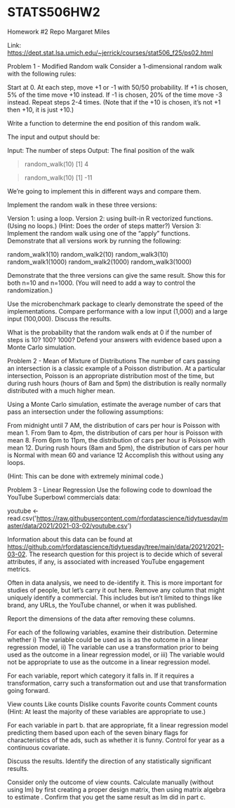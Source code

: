 # STATS506HW2
Homework #2 Repo
Margaret Miles

Link: https://dept.stat.lsa.umich.edu/~jerrick/courses/stat506_f25/ps02.html

Problem 1 - Modified Random walk
Consider a 1-dimensional random walk with the following rules:

Start at 0.
At each step, move +1 or -1 with 50/50 probability.
If +1 is chosen, 5% of the time move +10 instead.
If -1 is chosen, 20% of the time move -3 instead.
Repeat steps 2-4 
 times.
(Note that if the +10 is chosen, it’s not +1 then +10, it is just +10.)

Write a function to determine the end position of this random walk.

The input and output should be:

Input: The number of steps
Output: The final position of the walk
> random_walk(10)
 [1]  4

> random_walk(10)
 [1]  -11

We’re going to implement this in different ways and compare them.

Implement the random walk in these three versions:

Version 1: using a loop.
Version 2: using built-in R vectorized functions. (Using no loops.) (Hint: Does the order of steps matter?)
Version 3: Implement the random walk using one of the “apply” functions.
Demonstrate that all versions work by running the following:

random_walk1(10)
random_walk2(10)
random_walk3(10)
random_walk1(1000)
random_walk2(1000)
random_walk3(1000)

Demonstrate that the three versions can give the same result. Show this for both n=10 and n=1000. (You will need to add a way to control the randomization.)

Use the microbenchmark package to clearly demonstrate the speed of the implementations. Compare performance with a low input (1,000) and a large input (100,000). Discuss the results.

What is the probability that the random walk ends at 0 if the number of steps is 10? 100? 1000? Defend your answers with evidence based upon a Monte Carlo simulation.

Problem 2 - Mean of Mixture of Distributions
The number of cars passing an intersection is a classic example of a Poisson distribution. At a particular intersection, Poisson is an appropriate distribution most of the time, but during rush hours (hours of 8am and 5pm) the distribution is really normally distributed with a much higher mean.

Using a Monte Carlo simulation, estimate the average number of cars that pass an intersection under the following assumptions:

From midnight until 7 AM, the distribution of cars per hour is Poisson with mean 1.
From 9am to 4pm, the distribution of cars per hour is Poisson with mean 8.
From 6pm to 11pm, the distribution of cars per hour is Poisson with mean 12.
During rush hours (8am and 5pm), the distribution of cars per hour is Normal with mean 60 and variance 12
Accomplish this without using any loops.

(Hint: This can be done with extremely minimal code.)

Problem 3 - Linear Regression
Use the following code to download the YouTube Superbowl commercials data:

youtube <- read.csv('https://raw.githubusercontent.com/rfordatascience/tidytuesday/master/data/2021/2021-03-02/youtube.csv')

Information about this data can be found at https://github.com/rfordatascience/tidytuesday/tree/main/data/2021/2021-03-02. The research question for this project is to decide which of several attributes, if any, is associated with increased YouTube engagement metrics.

Often in data analysis, we need to de-identify it. This is more important for studies of people, but let’s carry it out here. Remove any column that might uniquely identify a commercial. This includes but isn’t limited to things like brand, any URLs, the YouTube channel, or when it was published.

Report the dimensions of the data after removing these columns.

For each of the following variables, examine their distribution. Determine whether i) The variable could be used as is as the outcome in a linear regression model, ii) The variable can use a transformation prior to being used as the outcome in a linear regression model, or iii) The variable would not be appropriate to use as the outcome in a linear regression model.

For each variable, report which category it falls in. If it requires a transformation, carry such a transformation out and use that transformation going forward.

View counts
Like counts
Dislike counts
Favorite counts
Comment counts
(Hint: At least the majority of these variables are appropriate to use.)

For each variable in part b. that are appropriate, fit a linear regression model predicting them based upon each of the seven binary flags for characteristics of the ads, such as whether it is funny. Control for year as a continuous covariate.

Discuss the results. Identify the direction of any statistically significant results.

Consider only the outcome of view counts. Calculate 
 manually (without using lm) by first creating a proper design matrix, then using matrix algebra to estimate 
. Confirm that you get the same result as lm did in part c.
